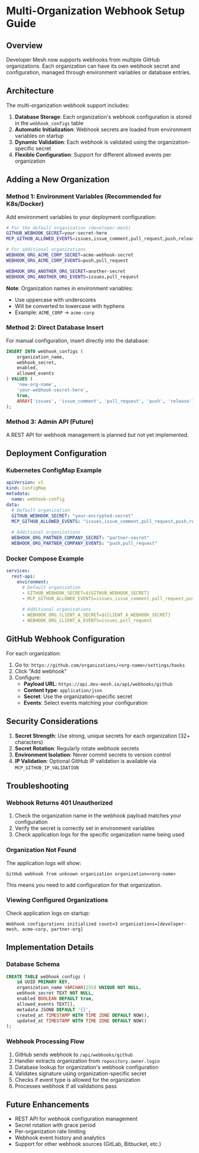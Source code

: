 # Multi-Organization Webhook Setup Guide

## Overview

Developer Mesh now supports webhooks from multiple GitHub organizations. Each organization can have its own webhook secret and configuration, managed through environment variables or database entries.

## Architecture

The multi-organization webhook support includes:

1. **Database Storage**: Each organization's webhook configuration is stored in the `webhook_configs` table
2. **Automatic Initialization**: Webhook secrets are loaded from environment variables on startup
3. **Dynamic Validation**: Each webhook is validated using the organization-specific secret
4. **Flexible Configuration**: Support for different allowed events per organization

## Adding a New Organization

### Method 1: Environment Variables (Recommended for K8s/Docker)

Add environment variables to your deployment configuration:

```bash
# For the default organization (developer-mesh)
GITHUB_WEBHOOK_SECRET=your-secret-here
MCP_GITHUB_ALLOWED_EVENTS=issues,issue_comment,pull_request,push,release

# For additional organizations
WEBHOOK_ORG_ACME_CORP_SECRET=acme-webhook-secret
WEBHOOK_ORG_ACME_CORP_EVENTS=push,pull_request

WEBHOOK_ORG_ANOTHER_ORG_SECRET=another-secret
WEBHOOK_ORG_ANOTHER_ORG_EVENTS=issues,pull_request
```

**Note**: Organization names in environment variables:
- Use uppercase with underscores
- Will be converted to lowercase with hyphens
- Example: `ACME_CORP` → `acme-corp`

### Method 2: Direct Database Insert

For manual configuration, insert directly into the database:

```sql
INSERT INTO webhook_configs (
    organization_name, 
    webhook_secret, 
    enabled, 
    allowed_events
) VALUES (
    'new-org-name',
    'your-webhook-secret-here',
    true,
    ARRAY['issues', 'issue_comment', 'pull_request', 'push', 'release']
);
```

### Method 3: Admin API (Future)

A REST API for webhook management is planned but not yet implemented.

## Deployment Configuration

### Kubernetes ConfigMap Example

```yaml
apiVersion: v1
kind: ConfigMap
metadata:
  name: webhook-config
data:
  # Default organization
  GITHUB_WEBHOOK_SECRET: "your-encrypted-secret"
  MCP_GITHUB_ALLOWED_EVENTS: "issues,issue_comment,pull_request,push,release"
  
  # Additional organizations
  WEBHOOK_ORG_PARTNER_COMPANY_SECRET: "partner-secret"
  WEBHOOK_ORG_PARTNER_COMPANY_EVENTS: "push,pull_request"
```

### Docker Compose Example

```yaml
services:
  rest-api:
    environment:
      # Default organization
      - GITHUB_WEBHOOK_SECRET=${GITHUB_WEBHOOK_SECRET}
      - MCP_GITHUB_ALLOWED_EVENTS=issues,issue_comment,pull_request,push,release
      
      # Additional organizations
      - WEBHOOK_ORG_CLIENT_A_SECRET=${CLIENT_A_WEBHOOK_SECRET}
      - WEBHOOK_ORG_CLIENT_A_EVENTS=issues,pull_request
```

## GitHub Webhook Configuration

For each organization:

1. Go to: `https://github.com/organizations/<org-name>/settings/hooks`
2. Click "Add webhook"
3. Configure:
   - **Payload URL**: `https://api.dev-mesh.io/api/webhooks/github`
   - **Content type**: `application/json`
   - **Secret**: Use the organization-specific secret
   - **Events**: Select events matching your configuration

## Security Considerations

1. **Secret Strength**: Use strong, unique secrets for each organization (32+ characters)
2. **Secret Rotation**: Regularly rotate webhook secrets
3. **Environment Isolation**: Never commit secrets to version control
4. **IP Validation**: Optional GitHub IP validation is available via `MCP_GITHUB_IP_VALIDATION`

## Troubleshooting

### Webhook Returns 401 Unauthorized

1. Check the organization name in the webhook payload matches your configuration
2. Verify the secret is correctly set in environment variables
3. Check application logs for the specific organization name being used

### Organization Not Found

The application logs will show:
```
GitHub webhook from unknown organization organization=<org-name>
```

This means you need to add configuration for that organization.

### Viewing Configured Organizations

Check application logs on startup:
```
Webhook configurations initialized count=3 organizations=[developer-mesh, acme-corp, partner-org]
```

## Implementation Details

### Database Schema

```sql
CREATE TABLE webhook_configs (
    id UUID PRIMARY KEY,
    organization_name VARCHAR(255) UNIQUE NOT NULL,
    webhook_secret TEXT NOT NULL,
    enabled BOOLEAN DEFAULT true,
    allowed_events TEXT[],
    metadata JSONB DEFAULT '{}',
    created_at TIMESTAMP WITH TIME ZONE DEFAULT NOW(),
    updated_at TIMESTAMP WITH TIME ZONE DEFAULT NOW()
);
```

### Webhook Processing Flow

1. GitHub sends webhook to `/api/webhooks/github`
2. Handler extracts organization from `repository.owner.login`
3. Database lookup for organization's webhook configuration
4. Validates signature using organization-specific secret
5. Checks if event type is allowed for the organization
6. Processes webhook if all validations pass

## Future Enhancements

- REST API for webhook configuration management
- Secret rotation with grace period
- Per-organization rate limiting
- Webhook event history and analytics
- Support for other webhook sources (GitLab, Bitbucket, etc.)